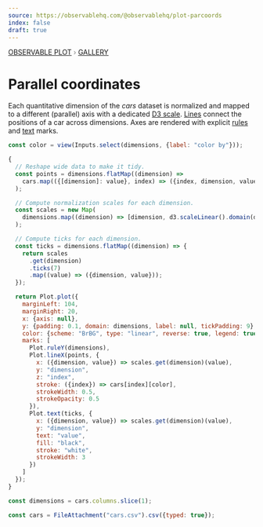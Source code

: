 ```yaml
---
source: https://observablehq.com/@observablehq/plot-parcoords
index: false
draft: true
---
```


<div style="color: grey; font: 13px/25.5px var(--sans-serif); text-transform: uppercase;"><h1 style="display: none;">Plot: Parallel coordinates</h1><a href="/plot">Observable Plot</a> › <a href="/@observablehq/plot-gallery">Gallery</a></div>

# Parallel coordinates

Each quantitative dimension of the _cars_ dataset is normalized and mapped to a different (parallel) axis with a dedicated [D3 scale](https://github.com/d3/d3-scale). [Lines](https://observablehq.com/plot/marks/line) connect the positions of a car across dimensions. Axes are rendered with explicit [rules](https://observablehq.com/plot/marks/rule) and [text](https://observablehq.com/plot/marks/text) marks.

```js
const color = view(Inputs.select(dimensions, {label: "color by"}));
```

```js echo
{
  // Reshape wide data to make it tidy.
  const points = dimensions.flatMap((dimension) =>
    cars.map(({[dimension]: value}, index) => ({index, dimension, value}))
  );

  // Compute normalization scales for each dimension.
  const scales = new Map(
    dimensions.map((dimension) => [dimension, d3.scaleLinear().domain(d3.extent(cars, (d) => d[dimension]))])
  );

  // Compute ticks for each dimension.
  const ticks = dimensions.flatMap((dimension) => {
    return scales
      .get(dimension)
      .ticks(7)
      .map((value) => ({dimension, value}));
  });

  return Plot.plot({
    marginLeft: 104,
    marginRight: 20,
    x: {axis: null},
    y: {padding: 0.1, domain: dimensions, label: null, tickPadding: 9},
    color: {scheme: "BrBG", type: "linear", reverse: true, legend: true},
    marks: [
      Plot.ruleY(dimensions),
      Plot.lineX(points, {
        x: ({dimension, value}) => scales.get(dimension)(value),
        y: "dimension",
        z: "index",
        stroke: ({index}) => cars[index][color],
        strokeWidth: 0.5,
        strokeOpacity: 0.5
      }),
      Plot.text(ticks, {
        x: ({dimension, value}) => scales.get(dimension)(value),
        y: "dimension",
        text: "value",
        fill: "black",
        stroke: "white",
        strokeWidth: 3
      })
    ]
  });
}
```

```js echo
const dimensions = cars.columns.slice(1);
```

```js echo
const cars = FileAttachment("cars.csv").csv({typed: true});
```
